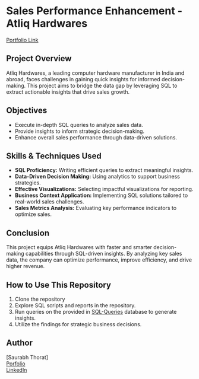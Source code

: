 # Sales Performance Enhancement - Atliq Hardwares
[Portfolio Link](https://saurabhthorat999.github.io/n_portfolio/sql_adhoc.html)
## Project Overview
Atliq Hardwares, a leading computer hardware manufacturer in India and abroad, faces challenges in gaining quick insights for informed decision-making. This project aims to bridge the data gap by leveraging SQL to extract actionable insights that drive sales growth.

## Objectives
- Execute in-depth SQL queries to analyze sales data.
- Provide insights to inform strategic decision-making.
- Enhance overall sales performance through data-driven solutions.

## Skills & Techniques Used
- **SQL Proficiency:** Writing efficient queries to extract meaningful insights.
- **Data-Driven Decision Making:** Using analytics to support business strategies.
- **Effective Visualizations:** Selecting impactful visualizations for reporting.
- **Business Context Application:** Implementing SQL solutions tailored to real-world sales challenges.
- **Sales Metrics Analysis:** Evaluating key performance indicators to optimize sales.


## Conclusion
This project equips Atliq Hardwares with faster and smarter decision-making capabilities through SQL-driven insights. By analyzing key sales data, the company can optimize performance, improve efficiency, and drive higher revenue.

## How to Use This Repository
1. Clone the repository
2. Explore SQL scripts and reports in the repository.
3. Run queries on the provided in [SQL-Queries](queries.sql) database to generate insights.
4. Utilize the findings for strategic business decisions.

## Author
[Saurabh Thorat]  
[Porfolio](https://saurabhthorat999.github.io/n_portfolio/)  
[LinkedIn](https://www.linkedin.com/in/saurabh-thorat-594b8b1aa/)



